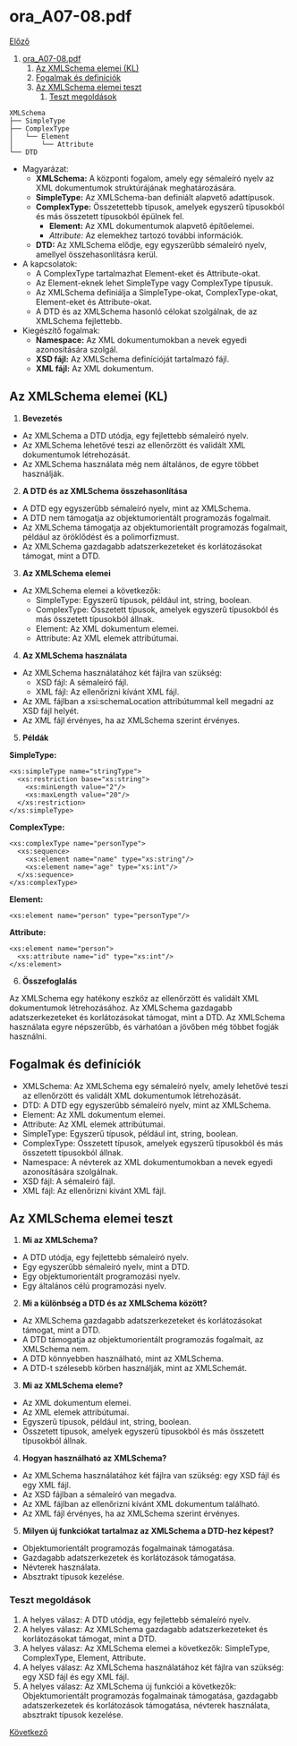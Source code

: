 # ora_A07-08.pdf

[Előző](5.md)

1. [ora\_A07-08.pdf](#ora_a07-08pdf)
   1. [Az XMLSchema elemei (KL)](#az-xmlschema-elemei-kl)
   2. [Fogalmak és definíciók](#fogalmak-és-definíciók)
   3. [Az XMLSchema elemei teszt](#az-xmlschema-elemei-teszt)
      1. [Teszt megoldások](#teszt-megoldások)


```
XMLSchema
├── SimpleType
├── ComplexType
│   └── Element
│       └── Attribute
└── DTD
```

- Magyarázat:
  - **XMLSchema:** A központi fogalom, amely egy sémaleíró nyelv az XML dokumentumok struktúrájának meghatározására.
  - **SimpleType:** Az XMLSchema-ban definiált alapvető adattípusok.
  - **ComplexType:** Összetettebb típusok, amelyek egyszerű típusokból és más összetett típusokból épülnek fel.
    - **Element:** Az XML dokumentumok alapvető építőelemei.
    - *Attribute:* Az elemekhez tartozó további információk.
  - **DTD:** Az XMLSchema elődje, egy egyszerűbb sémaleíró nyelv, amellyel összehasonlításra kerül.
- A kapcsolatok:
  - A ComplexType tartalmazhat Element-eket és Attribute-okat.
  - Az Element-eknek lehet SimpleType vagy ComplexType típusuk.
  - Az XMLSchema definiálja a SimpleType-okat, ComplexType-okat, Element-eket és Attribute-okat.
  - A DTD és az XMLSchema hasonló célokat szolgálnak, de az XMLSchema fejlettebb.
- Kiegészítő fogalmak:
  - **Namespace:** Az XML dokumentumokban a nevek egyedi azonosítására szolgál.
  - **XSD fájl:** Az XMLSchema definícióját tartalmazó fájl.
  - **XML fájl:** Az XML dokumentum.

## Az XMLSchema elemei (KL)

1. **Bevezetés**
- Az XMLSchema a DTD utódja, egy fejlettebb sémaleíró nyelv.
- Az XMLSchema lehetővé teszi az ellenőrzött és validált XML dokumentumok létrehozását.
- Az XMLSchema használata még nem általános, de egyre többet használják.

2. **A DTD és az XMLSchema összehasonlítása**
- A DTD egy egyszerűbb sémaleíró nyelv, mint az XMLSchema.
- A DTD nem támogatja az objektumorientált programozás fogalmait.
- Az XMLSchema támogatja az objektumorientált programozás fogalmait, például az öröklődést és a polimorfizmust.
- Az XMLSchema gazdagabb adatszerkezeteket és korlátozásokat támogat, mint a DTD.

3. **Az XMLSchema elemei**
- Az XMLSchema elemei a következők:
  - SimpleType: Egyszerű típusok, például int, string, boolean.
  - ComplexType: Összetett típusok, amelyek egyszerű típusokból és más összetett típusokból állnak.
  - Element: Az XML dokumentum elemei.
  - Attribute: Az XML elemek attribútumai.

4. **Az XMLSchema használata**
- Az XMLSchema használatához két fájlra van szükség:
  - XSD fájl: A sémaleíró fájl.
  - XML fájl: Az ellenőrizni kívánt XML fájl.
- Az XML fájlban a xsi:schemaLocation attribútummal kell megadni az XSD fájl helyét.
- Az XML fájl érvényes, ha az XMLSchema szerint érvényes.

5. **Példák**

**SimpleType:**

```
<xs:simpleType name="stringType">
  <xs:restriction base="xs:string">
    <xs:minLength value="2"/>
    <xs:maxLength value="20"/>
  </xs:restriction>
</xs:simpleType>
```

**ComplexType:**

```
<xs:complexType name="personType">
  <xs:sequence>
    <xs:element name="name" type="xs:string"/>
    <xs:element name="age" type="xs:int"/>
  </xs:sequence>
</xs:complexType>
```

**Element:**

```
<xs:element name="person" type="personType"/>
```

**Attribute:**

```
<xs:element name="person">
  <xs:attribute name="id" type="xs:int"/>
</xs:element>
```

6. **Összefoglalás**

Az XMLSchema egy hatékony eszköz az ellenőrzött és validált XML dokumentumok létrehozásához. Az XMLSchema gazdagabb adatszerkezeteket és korlátozásokat támogat, mint a DTD. Az XMLSchema használata egyre népszerűbb, és várhatóan a jövőben még többet fogják használni.

## Fogalmak és definíciók

- XMLSchema: Az XMLSchema egy sémaleíró nyelv, amely lehetővé teszi az ellenőrzött és validált XML dokumentumok létrehozását.
- DTD: A DTD egy egyszerűbb sémaleíró nyelv, mint az XMLSchema.
- Element: Az XML dokumentum elemei.
- Attribute: Az XML elemek attribútumai.
- SimpleType: Egyszerű típusok, például int, string, boolean.
- ComplexType: Összetett típusok, amelyek egyszerű típusokból és más összetett típusokból állnak.
- Namespace: A névterek az XML dokumentumokban a nevek egyedi azonosítására szolgálnak.
- XSD fájl: A sémaleíró fájl.
- XML fájl: Az ellenőrizni kívánt XML fájl.

## Az XMLSchema elemei teszt

1. **Mi az XMLSchema?**
- A DTD utódja, egy fejlettebb sémaleíró nyelv.
- Egy egyszerűbb sémaleíró nyelv, mint a DTD.
- Egy objektumorientált programozási nyelv.
- Egy általános célú programozási nyelv.

2. **Mi a különbség a DTD és az XMLSchema között?**
- Az XMLSchema gazdagabb adatszerkezeteket és korlátozásokat támogat, mint a DTD.
- A DTD támogatja az objektumorientált programozás fogalmait, az XMLSchema nem.
- A DTD könnyebben használható, mint az XMLSchema.
- A DTD-t szélesebb körben használják, mint az XMLSchemát.

3. **Mi az XMLSchema eleme?**
- Az XML dokumentum elemei.
- Az XML elemek attribútumai.
- Egyszerű típusok, például int, string, boolean.
- Összetett típusok, amelyek egyszerű típusokból és más összetett típusokból állnak.

4. **Hogyan használható az XMLSchema?**
- Az XMLSchema használatához két fájlra van szükség: egy XSD fájl és egy XML fájl.
- Az XSD fájlban a sémaleíró van megadva.
- Az XML fájlban az ellenőrizni kívánt XML dokumentum található.
- Az XML fájl érvényes, ha az XMLSchema szerint érvényes.

5. **Milyen új funkciókat tartalmaz az XMLSchema a DTD-hez képest?**
- Objektumorientált programozás fogalmainak támogatása.
- Gazdagabb adatszerkezetek és korlátozások támogatása.
- Névterek használata.
- Absztrakt típusok kezelése.

### Teszt megoldások

1. A helyes válasz: A DTD utódja, egy fejlettebb sémaleíró nyelv.
2. A helyes válasz: Az XMLSchema gazdagabb adatszerkezeteket és korlátozásokat támogat, mint a DTD.
3. A helyes válasz: Az XMLSchema elemei a következők: SimpleType, ComplexType, Element, Attribute.
4. A helyes válasz: Az XMLSchema használatához két fájlra van szükség: egy XSD fájl és egy XML fájl.
5. A helyes válasz: Az XMLSchema új funkciói a következők: Objektumorientált programozás fogalmainak támogatása, gazdagabb adatszerkezetek és korlátozások támogatása, névterek használata, absztrakt típusok kezelése.

[Következő](7.md)